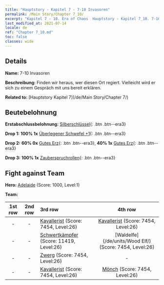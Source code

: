 ```yaml
---
title: "Hauptstory - Kapitel 7 - 7-10 Invasoren"
permalink: /Main Story/Chapter 7_10/
excerpt: "Kapitel 7 - 10. Era of Chaos  Hauptstory - Kapitel 7_10. 7-10 Invasoren"
last_modified_at: 2021-07-14
locale: de
ref: "Chapter 7_10.md"
toc: false
classes: wide
---
```


## Details

 **Name:** 7-10 Invasoren

 **Beschreibung:** Finden wir heraus, wer diesen Ort regiert. Vielleicht wird er sich zu einem Gespräch mit uns bereit erklären.

 **Related to:** [Hauptstory Kapitel 7](/de/Main Story/Chapter 7/)

## Beutebelohnung

 **Erstabschlussbelohnung:** [Silberschlüssel](/ItemsDE/con_693/){: .btn .btn--era3}

 **Drop 1:** **100% 1x** [Überlegener Schwefel +1](/ItemsDE/mat_22/){: .btn .btn--era3}

 **Drop 2:** **60% 0x** [Gutes Erz](/ItemsDE/mat_12/){: .btn .btn--era3}, **40% 1x** [Gutes Erz](/ItemsDE/mat_12/){: .btn .btn--era3}

 **Drop 3:** **100% 1x** [Zauberspruchrollen](/ItemsDE/con_694/){: .btn .btn--era3}


## Fight against Team
 **Hero:** [Adelaide](/de/heroes/Adelaide/) (Score: 1000, Level:1)

 **Team:**


  | 1st row | 2nd row | 3rd row | 4th row |
  |:----:|:----:|:----|:----:|
  | - | - | [Kavallerist](/de/units/Cavalier/) (Score: 7454, Level:26)  | [Kavallerist](/de/units/Cavalier/) (Score: 7454, Level:26)  |
  | - | - | [Schwertkämpfer](/de/units/Swordsman/) (Score: 11419, Level:26)  | [Waldelfe](/de/units/Wood Elf/) (Score: 7454, Level:26)  |
  | - | - | [Zwerg](/de/units/Dwarf/) (Score: 7454, Level:26)  | - |
  | - | - | [Kavallerist](/de/units/Cavalier/) (Score: 7454, Level:26)  | [Mönch](/de/units/Monk/) (Score: 7454, Level:26)  |


